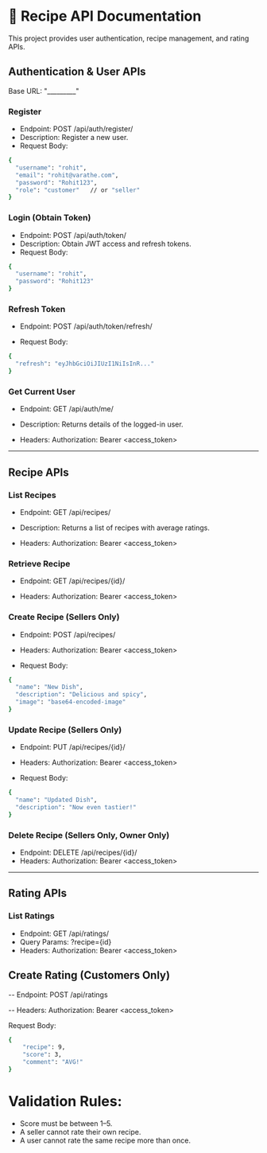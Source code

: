 
# 🍴 Recipe API Documentation
This project provides user authentication, recipe management, and rating APIs.

## Authentication & User APIs
Base URL: "_________"
### Register
- Endpoint: POST /api/auth/register/
- Description: Register a new user.
- Request Body: 
```bash
{
  "username": "rohit",
  "email": "rohit@varathe.com",
  "password": "Rohit123",
  "role": "customer"   // or "seller"
}
```
### Login (Obtain Token)

- Endpoint: POST /api/auth/token/
- Description: Obtain JWT access and refresh tokens.
- Request Body:

```bash
{
  "username": "rohit",
  "password": "Rohit123"
}

```

### Refresh Token

- Endpoint: POST /api/auth/token/refresh/

- Request Body:
```bash
{
  "refresh": "eyJhbGciOiJIUzI1NiIsInR..."
}

```


### Get Current User

- Endpoint: GET /api/auth/me/
- Description: Returns details of the logged-in user.

- Headers: Authorization: Bearer <access_token>


---

## Recipe APIs

### List Recipes

- Endpoint: GET /api/recipes/

- Description: Returns a list of recipes with average ratings.

- Headers: Authorization: Bearer <access_token>

### Retrieve Recipe

- Endpoint: GET /api/recipes/{id}/

- Headers:
Authorization: Bearer <access_token>

### Create Recipe (Sellers Only)

- Endpoint: POST /api/recipes/

- Headers:
Authorization: Bearer <access_token>

- Request Body:
```bash
{
  "name": "New Dish",
  "description": "Delicious and spicy",
  "image": "base64-encoded-image"
}

```


### Update Recipe (Sellers Only)

- Endpoint: PUT /api/recipes/{id}/

- Headers:
Authorization: Bearer <access_token>

- Request Body:
```bash
{
  "name": "Updated Dish",
  "description": "Now even tastier!"
}

```

### Delete Recipe (Sellers Only, Owner Only)

- Endpoint: DELETE /api/recipes/{id}/
- Headers:
Authorization: Bearer <access_token>

---

## Rating APIs
### List Ratings

- Endpoint: GET /api/ratings/
- Query Params: ?recipe={id}
- Headers: Authorization: Bearer <access_token>

## Create Rating (Customers Only)
-- Endpoint: POST /api/ratings

-- Headers: Authorization: Bearer <access_token>

Request Body:
```bash
{
    "recipe": 9,
    "score": 3,
    "comment": "AVG!"
}
```


# Validation Rules:

- Score must be between 1–5.
- A seller cannot rate their own recipe.
- A user cannot rate the same recipe more than once.



